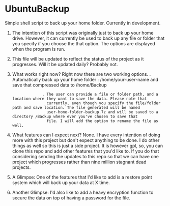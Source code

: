 # UbuntuBackup
Simple shell script to back up your home folder. Currently in development.

1) The intention of this script was originally just to back up your home drive. However, it can currently be used to back up any file or folder that you specify if you choose the that option. The options are displayed when the program is run.

2) This file will be updated to reflect the status of the project as it progresses. Will it be updated daily? Probably not.

3) What works right now? Right now there are two working options.
                    . Automatically back up your home folder : /home/your-user-name and save that compressed data to /home/Backup

                    . The user can provide a file or folder path, and a location where they want to save the data. Please note that  
                      currently, even though you specify the file/folder path and save location. The file generated will be named
                      user-home-folder-backup.7z and will be saved to a directory /Backup where ever you've chosen to save that
                      file. I will add the option to rename the file as well.

4) What features can I expect next? None. I have every intention of doing more with this project but don't expect anything to be
   done. I do other things as well so this is just a side project. It is however gpl, so, you can clone this repo and add other
   features that you'd like to. If you do that considering sending the updates to this repo so that we can have one project which
   progresses rather than nine million stagnant dead projects.

5) A Glimpse: One of the features that I'd like to add is a restore point system which will back up your data at X time.

6) Another Glimpse: I'd also like to add a heavy encryption function to secure the data on top of having a password for the file.
